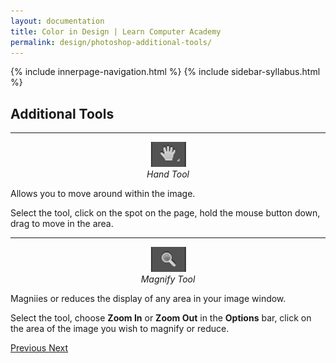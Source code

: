 ```yaml
---
layout: documentation
title: Color in Design | Learn Computer Academy
permalink: design/photoshop-additional-tools/
---
```

<div class="loader">
{% include innerpage-navigation.html %}
{% include sidebar-syllabus.html %}
 <div class="page-content">
  <div class="content-wrapper">
   <div class="row">
    <div class="col-md-9 content">
     <!-- Your content goes started here -->
     <div class="doc-content">
      <h2>Additional Tools</h2>
      <hr>
      <div class="row">
       <div class="col-md-2">
        <div class="img-block" style="text-align: center;">
         <img src="../../assets/img/hand-tool.png" alt="Hand Tool" class="img-fluid">
         <span style="display: block;">
          <i>Hand Tool</i>
         </span>
        </div>
       </div>
       <div class="col-md-10">
        <div class="text-block">
         <p>Allows you to move around within the image.</p>
         <p>Select the tool, click on the spot on the page, hold the mouse button down, drag to move in the area.</p>
        </div>
       </div>
      </div>
      <hr>
      <div class="row">
       <div class="col-md-2">
        <div class="img-block" style="text-align: center;">
         <img src="../../assets/img/magnify-tool.png" alt="Magnify Tool" class="img-fluid">
         <span style="display: block;">
          <i>Magnify Tool</i>
         </span>
        </div>
       </div>
       <div class="col-md-10">
        <div class="text-block">
         <p>Magniies or reduces the display of any area in your image window.</p>
         <p>Select the tool, choose <b>Zoom In</b> or <b>Zoom Out</b> in the <b>Options</b> bar, click on the area of the image you wish to magnify or reduce. </p>
        </div>
       </div>
      </div>
     </div>
     <!-- /.Your content goes ends here -->
     <div class="footer-btn d-flex justify-content-between">
      <a href="photoshop-drawing-selection-tools" class="btn">
       <i class="fas fa-arrow-circle-left"></i>Previous </a>
      <a href="photoshop-color-boxes" class="btn">Next <i class="fas fa-arrow-circle-right"></i>
      </a>
     </div>
     <!-- /.End of footer button -->
    </div>
    <!-- Right Sidebar Start--> <?php include '../../includes/right-sidebar-innerpage.php'; ?>
    <!-- Right-Sidebar End -->
   </div>
  </div>

